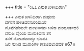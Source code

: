 +++
title = "೦೬೭ ಎನುತ ಖಳನಿದಿರಾಗಿ"

+++
ಎನುತ ಖಳನಿದಿರಾಗಿ ಮಧುಮ  
ರ್ದನನ ಹಳಚಿದನಸುರರಿಪುವಿನ  
ಮೊನೆಗಣೆಯಲೇ ಮುಳುಗಿದನು ಬಳಿಕಾ ಮುಹೂರ್ತದಲಿ  
ದನುಜ ವೈರಿಯ ಮುಸುಕಿದನು ತನ  
ತನಗೆ ನೋಟಕವಾಯ್ತು ಭೂಪತಿ  
ಜನ ಸುನೀತ ಮುರಾರಿಗಳ ಕೌತೂಹಲಾಹವಕೆ       ॥67॥